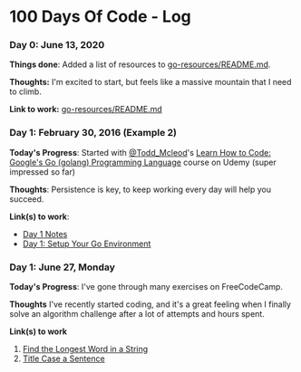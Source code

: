# 100 Days Of Code - Log

### Day 0: June 13, 2020

**Things done**: Added a list of resources to [go-resources/README.md](go-resources/README.md).

**Thoughts:** I'm excited to start, but feels like a massive mountain that I need to climb.

**Link to work:** [go-resources/README.md](go-resources/README.md)

### Day 1: February 30, 2016 (Example 2)

**Today's Progress**: Started with [@Todd_Mcleod](https://twitter.com/Todd_McLeod)'s [Learn How to Code: Google's Go (golang) Programming Language](https://www.udemy.com/course/learn-how-to-code) course on Udemy (super impressed so far)

**Thoughts**: Persistence is key, to keep working every day will help you succeed.

**Link(s) to work**: 

- [Day 1 Notes](https://github.com/ruanbekker/100-days-of-code/commit/f2437cd916cc7828d13265bca2c992cff855dbd8)
- [Day 1: Setup Your Go Environment](https://github.com/ruanbekker/100-days-of-code/commit/b1f3527bd8611e72afaacdd4ed13e99f14b0c274)


### Day 1: June 27, Monday

**Today's Progress**: I've gone through many exercises on FreeCodeCamp.

**Thoughts** I've recently started coding, and it's a great feeling when I finally solve an algorithm challenge after a lot of attempts and hours spent.

**Link(s) to work**
1. [Find the Longest Word in a String](https://www.freecodecamp.com/challenges/find-the-longest-word-in-a-string)
2. [Title Case a Sentence](https://www.freecodecamp.com/challenges/title-case-a-sentence)
